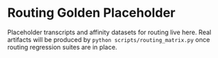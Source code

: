 # Routing Golden Placeholder

Placeholder transcripts and affinity datasets for routing live here. Real
artifacts will be produced by `python scripts/routing_matrix.py` once routing
regression suites are in place.
